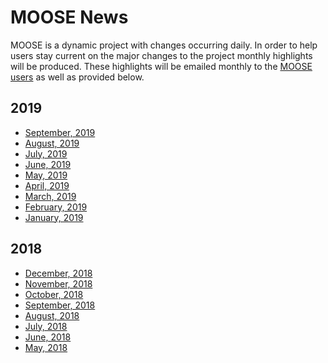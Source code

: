 # MOOSE News

MOOSE is a dynamic project with changes occurring daily. In order to help users stay current on the
major changes to the project monthly highlights will be produced. These highlights will be emailed
monthly to the [MOOSE users](contact_us.md) as well as provided below.

## 2019

- [September, 2019](2019_09.md)
- [August, 2019](2019_08.md)
- [July, 2019](2019_07.md)
- [June, 2019](2019_06.md)
- [May, 2019](2019_05.md)
- [April, 2019](2019_04.md)
- [March, 2019](2019_03.md)
- [February, 2019](2019_02.md)
- [January, 2019](2019_01.md)

## 2018

- [December, 2018](2018_12.md)
- [November, 2018](2018_11.md)
- [October, 2018](2018_10.md)
- [September, 2018](2018_09.md)
- [August, 2018](2018_08.md)
- [July, 2018](2018_07.md)
- [June, 2018](2018_06.md)
- [May, 2018](2018_05.md)
